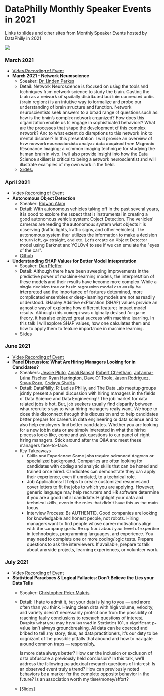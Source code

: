 # DataPhilly Monthly Speaker Events in 2021
Links to slides and other sites from Monthly Speaker Events hosted by DataPhilly in 2021


<img src="DataPhillyLogo_Final-01.png?raw=true"/>

### March 2021
   * [Video Recording of Event](https://youtu.be/VdR5KmZ3OIU)
   * **March 2021 - Network Neuroscience**
      * Speaker: [Dr. Linden Parkes](https://www.linkedin.com/in/lindenparkes/)
      * Detail: Network Neuroscience is focused on using the tools and techniques from network science to study the brain. Casting the brain as a network of spatially distributed but interconnected units (brain regions) is an intuitive way to formalize and probe our understanding of brain structure and function. Network neuroscientists seek answers to a broad range of questions such as: how is the brain’s complex network organized? How does this organization enable us to engage in sophisticated behaviors? What are the processes that shape the development of this complex network? And to what extent do disruptions to this network link to mental disorder? In this presentation, I will provide an overview of how network neuroscientists analyze data acquired from Magnetic Resonance Imaging; a common imaging technique for studying the human brain in vivo. I will also provide insight into how the Data Science skillset is critical to being a network neuroscientist and will illustrate examples of my own work in the field.
      * [Slides.](https://drive.google.com/file/d/1lXj0LMXzgwWK7K3FOgylvhlx1Sseg5Ke/view)

### April 2021
   * [Video Recording of Event](https://www.youtube.com/watch?v=F2D5UMmy9x4)
   * **Autonomous Object Detection**
      * Speaker: [Ridwan Alam](https://www.linkedin.com/in/ridwanalam/)
      * Detail: With autonomous vehicles taking off in the past several years, it is good to explore the aspect that is instrumental in creating a good autonomous vehicle system: Object Detection. The vehicles’ cameras are feeding the autonomous system what objects it is observing (traffic lights, traffic signs, and other vehicles). The autonomous system then utilizes the information to make a decision to turn left, go straight, and etc. Let’s create an Object Detector model using Darknet and YOLOv4 to see if we can emulate the "eyes of the car".
      * [Github](https://github.com/ridwan102/Autonomous_Vehicle_Object_Detector)
   * **Understanding SHAP Values for Better Model Interpretation**
      * Speaker:  [Dan Pfeffer](https://www.linkedin.com/in/daniel-pfeffer-03259a140/)
      * Detail: Although there have been sweeping improvements in the predictive power of machine-learning models, the interpretation of these models and their results have become more complex. While a single decision tree or basic regression model can easily be interpreted and the importance of features determined, more complicated ensembles or deep-learning models are not as readily understood. SHapley Additive exPlanation (SHAP) values provide an agnostic way of exploring how different features impact model results. Although this concept was originally devised for game theory, it has also enjoyed great success with machine learning. In this talk I will explore SHAP values, how one calculates them and how to apply them to feature importance in machine learning.
      * [Slides](https://drive.google.com/file/d/1R8iCtAIGyOIq_J536IFcdJtS1Wvwadgv/view?usp=sharing)

### June 2021
   * [Video Recording of Event](https://youtu.be/8audd7QpAh0)
   * **Panel Discussion: What Are Hiring Managers Looking for in Candidates?**
      * Speakers: [Jessie Pluto](https://www.linkedin.com/in/jessiepluto), [Anjali Bansal](https://www.linkedin.com/in/anjalibansal), [Robert Cheetham](https://www.linkedin.com/in/rcheetham), [Johanna-Laina Fischer](https://www.linkedin.com/in/johanna-laina-fischer), [Ryan Harrington](https://www.linkedin.com/in/ryanmharrington), [Dave O’ Toole](https://www.linkedin.com/in/daveotoole), [Jason Rodriguez](https://www.linkedin.com/in/jason-rodriguez-95b23874), [Steve Ross](https://www.linkedin.com/in/steveaross), [Oodaye Shukla](https://www.linkedin.com/in/oodaye-shukla)
      * Detail: DataPhilly, R-Ladies Philly, and The Data Lab meetup groups jointly present a panel discussion with hiring managers in the fields of Data Science and Data Engineering!! The job market for data related jobs is hot. But, job seekers usually find disparity between what recruiters say to what hiring managers really want. We hope to close this disconnect through this discussion and to help candidates better prepare for careers in data engineering or data science and to also help employers find better candidates. Whether you are looking for a new job in data or are simply interested in what the hiring process looks like, come and ask questions to our panel of eight hiring managers. Stick around after the Q&A and meet these managers face-to-face.
      * Key Takeaways
        - Skills and Experience: Some jobs require advanced degrees or specialized background. Companies are often looking for candidates with coding and analytic skills that can be honed and trained once hired. Candidates can demonstrate they can apply their experience, even if unrelated, to a technical role.
        - Job Applications: It helps to create customized resumes and cover letters to fit the jobs to which you are applying. However, generic language may help recruiters and HR software determine if you are a good initial candidate. Highlight your data and technical skills, even in the roles that didn't have this as the main focus.
        - Interview Process: Be AUTHENTIC. Good companies are looking for knowledgable and honest people, not robots. Hiring managers want to find people whose career motivations align with the company goals. Be up front about your level of expertise in technologies, programming languages, and experience. You may need to complete one or more coding/logic tests. Prepare questions to ask the interviewers. If available, prepare to talk about any side projects, learning experiences, or volunteer work.

### July 2021
   * [Video Recording of Event](https://youtu.be/PF5RxjsoSNU)
   * **Statistical Paradoxes & Logical Fallacies: Don't Believe the Lies your Data Tells**
      * Speaker: [Christopher Peter Makris](https://www.linkedin.com/in/christopherpetermakris)
      * Detail: I hate to admit it, but your data is lying to you — and more often than you think. Having clean data with high volume, velocity, and variety doesn’t necessarily protect one from the possibility of reaching faulty conclusions to research questions of interest. Despite what you may have learned in Statistics 101, a significant p-value isn’t always groundbreaking. All data can be coerced and bribed to tell any story; thus, as data practitioners, it’s our duty to be cognizant of the possible pitfalls that abound and how to navigate around common traps — responsibly.

        Is more data always better? How can the inclusion or exclusion of data obfuscate a previously held conclusion? In this talk, we’ll address the following paradoxical research questions of interest: 
        Is an observed event truly a trend? How can previously noted behaviors be a marker for the complete opposite behavior in the future? 
        Is an association worth my time/money/effort? 
      * [Slides]
